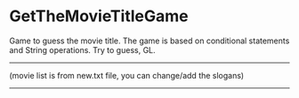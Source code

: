 # GetTheMovieTitleGame
Game to guess the movie title.  The game is based on conditional statements and String operations. Try to guess, GL. 
************
(movie list is from new.txt file, you can change/add the slogans)
************